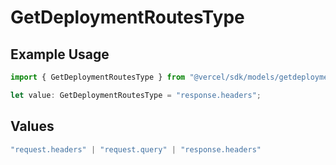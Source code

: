 # GetDeploymentRoutesType

## Example Usage

```typescript
import { GetDeploymentRoutesType } from "@vercel/sdk/models/getdeploymentop.js";

let value: GetDeploymentRoutesType = "response.headers";
```

## Values

```typescript
"request.headers" | "request.query" | "response.headers"
```